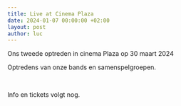 ```yaml
---
title: Live at Cinema Plaza
date: 2024-01-07 00:00:00 +02:00
layout: post
author: luc
---
```


<p>Ons tweede optreden in cinema Plaza op 30 maart 2024</p>
<p>Optredens van onze bands en samenspelgroepen.</p>

<br>

<p>Info en tickets volgt nog.</p>
